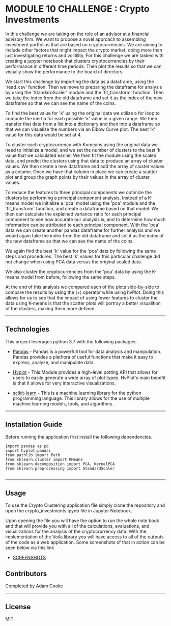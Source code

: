 # MODULE 10 CHALLENGE : Crypto Investments

In this challenge we are taking on the role of an advisor at a financial advisory firm. We want to propose a novel approach to assembling investment portfolios that are based on cryptocurrencies. We are aiming to include other factors that might impact the crypto market, doing more than just investigating returns and volitility. For this challenge we are tasked with creating a jupyter notebook that clusters cryptocurrencies by their performance in different time periods. Then plot the results so that we can visually show the performance to the board of directors.

We start this challenge by importing the data as a dataframe, using the 'read_csv' function. Then we move to preparing the dataframe for analysis by using the 'StandardScaler' module and the 'fit_transform' function. Then we take the index from the old dataframe and set it as the index of the new dataframe so that we can see the name of the coins.

To find the best value for 'k' using the original data we utilize a for loop to compute the inertia for each possible 'k' value in a given range. We then transfer that data from a list into a dictionary and then into a dataframe so that we can visualize the numbers via an Elbow Curve plot. The best 'k' value for this data would be set at 4.

To cluster each cryptocurrency with K=means using the original data we need to initialize a model, and we set the number of clusters to the best 'k' value that we calculated earlier. We then fit the module using the scaled data, and predict the clusters using that data to produce an array of cluster values. We then create a new dataframe and add the array of cluster values as a column. Once we have that column in place we can create a scatter plot and group the graph points by their values in the array of cluster values.

To reduce the features to three principal components we optimize the clusters by performing a principal component analysis. Instead of a K-means model we initialize a 'pca' model using the 'pca' module and the 'fit_transform' function, and create a dataframe based on that model. We then can calculate the explained variance ratio for each principal component to see how accurate our analysis is, and to determine how much information can be attributed to each principal component. With the 'pca' data we can create another pandas dataframe for further analysis and we would again take the index from the old dataframe and set it as the index of the new dataframe so that we can see the name of the coins.

We again find the best 'k' value for the 'pca' data by following the same steps and procedures. The best 'k' values for this particular challenge did not change when using PCA data versus the original scaled data.

We also cluster the cryptocurrencies from the 'pca' data by using the K-means model from before, following the same steps.

At the end of this analysis we compared each of the plots side-by-side to compare the results by using the (+) operator while using hvPlot. Doing this allows for us to see that the impact of using fewer features to cluster the data using K-means is that the scatter plots will portray a better visualition of the clusters, making them more defined.


---

## Technologies

This project leverages python 3.7 with the following packages:

* [Pandas](https://github.com/google/pandas) - Pandas is a powerfull tool for data analysis and manipulation. Pandas provides a plethora of useful functions that make it easy to express, analyze, and manipulate data.

* [Hvplot](https://github.com/google/hvplot) - This Module provides a high-level potting API that allows for users to easily generate a wide array of plot types. HvPlot's main benefit is that it allows for very interactive visualizations.

* [scikit-learn](https://scikit-learn.org/stable/) - This is a machine learning library for the python programming language. This library allows for the use of multiple machine learning models, tools, and algorithms.



---

## Installation Guide

Before running the application first install the following dependencies.

```
import pandas as pd
import hvplot.pandas
from pathlib import Path
from sklearn.cluster import KMeans
from sklearn.decomposition import PCA, KernelPCA
from sklearn.preprocessing import StandardScaler


```

---

## Usage

To use the Crypto Clustering application file simply clone the repository and open the crypto_investments.ipynb file in Jupyter Notebook.

Upon opening the file you will have the option to run the whole note book and that will provide you with all of the calculations, evaluations, and visualizations for the analysis of the cryptocrurrency data. With the implementation of the Voila library you will have access to all of the outputs of the code as a web application. Some screenshots of that in action can be seen below via this link

* [SCREENSHOTS](https://github.com/AdamCooke22/module_ten/tree/main/screenshots) 

## Contributors

Completed by Adam Cooke

---

## License

MIT

